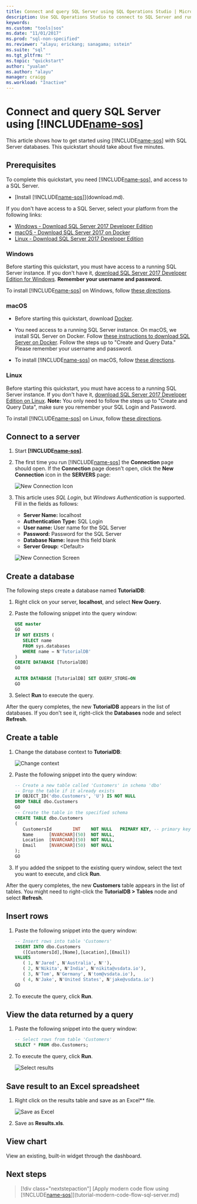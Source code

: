 ```yaml
---
title: Connect and query SQL Server using SQL Operations Studio | Microsoft Docs
description: Use SQL Operations Studio to connect to SQL Server and run a query
keywords:
ms.custom: "tools|sos"
ms.date: "11/01/2017"
ms.prod: "sql-non-specified"
ms.reviewer: "alayu; erickang; sanagama; sstein"
ms.suite: "sql"
ms.tgt_pltfrm: ""
ms.topic: "quickstart"
author: "yualan"
ms.author: "alayu"
manager: craigg
ms.workload: "Inactive"
---
```


# Connect and query SQL Server using [!INCLUDE[name-sos](../includes/name-sos-short.md)]
This article shows how to get started using [!INCLUDE[name-sos](../includes/name-sos-short.md)] with SQL Server databases.  This quickstart should take about five minutes.

## Prerequisites

To complete this quickstart, you need [!INCLUDE[name-sos](../includes/name-sos-short.md)], and access to a SQL Server.

- [Install [!INCLUDE[name-sos](../includes/name-sos-short.md)]](download.md).

If you don't have access to a SQL Server, select your platform from the following links:
- [Windows - Download SQL Server 2017 Developer Edition](https://www.microsoft.com/en-us/sql-server/sql-server-downloads)
- [macOS - Download SQL Server 2017 on Docker](https://docs.microsoft.com/en-us/sql/linux/quickstart-install-connect-docker)
- [Linux - Download SQL Server 2017 Developer Edition](https://docs.microsoft.com/en-us/sql/linux/sql-server-linux-overview#install)


### Windows
Before starting this quickstart, you must have access to a running SQL Server instance. If you don't have it, [download SQL Server 2017 Developer Edition for Windows](https://www.microsoft.com/en-us/sql-server/sql-server-downloads). **Remember your username and password.**

To install [!INCLUDE[name-sos](../includes/name-sos-short.md)] on Windows, follow [these directions](download.md#get-carbon-for-windows).

### macOS
- Before starting this quickstart, download [Docker](https://docs.docker.com/docker-for-mac/install/#download-docker-for-mac).

- You need access to a running SQL Server instance. On macOS, we install SQL Server on Docker. Follow [these instructions to download SQL Server on Docker](https://docs.microsoft.com/en-us/sql/linux/quickstart-install-connect-docker). Follow the steps up to "Create and Query Data." Please remember your username and password.

- To install [!INCLUDE[name-sos](../includes/name-sos-short.md)] on macOS, follow [these directions](download.md#get-carbon-for-macos).

### Linux
Before starting this quickstart, you must have access to a running SQL Server instance. If you don't have it, [download SQL Server 2017 Developer Edition on Linux](https://docs.microsoft.com/en-us/sql/linux/sql-server-linux-overview#install). 
**Note:** You only need to follow the steps up to "Create and Query Data", make sure you remember your SQL Login and Password.

To install [!INCLUDE[name-sos](../includes/name-sos-short.md)] on Linux, follow [these directions](download.md#get-carbon-for-linux).

## Connect to a server

   
1. Start **[!INCLUDE[name-sos](../includes/name-sos-short.md)]**.
1. The first time you run [!INCLUDE[name-sos](../includes/name-sos-short.md)] the **Connection** page should open. If the **Connection** page doesn't open, click the **New Connection** icon in the **SERVERS** page:
   
   ![New Connection Icon](media/get-started-sql-server/new-connection-icon.png)

1. This article uses *SQL Login*, but *Windows Authentication* is supported. Fill in the fields as follows:
 
    - **Server Name:** localhost
    - **Authentication Type:** SQL Login  
    - **User name:** User name for the SQL Server  
    - **Password:** Password for the SQL Server  
    - **Database Name:** leave this field blank 
    - **Server Group:** \<Default\>  

   ![New Connection Screen](media/get-started-sql-server/new-connection-screen.png)



## Create a database

The following steps create a database named **TutorialDB**:

1. Right click on your server, **localhost**, and select **New Query.**
1. Paste the following snippet into the query window: 

   ```sql
   USE master
   GO
   IF NOT EXISTS (
      SELECT name
      FROM sys.databases
      WHERE name = N'TutorialDB'
   )
   CREATE DATABASE [TutorialDB]
   GO

   ALTER DATABASE [TutorialDB] SET QUERY_STORE=ON
   GO
   ```
1. Select **Run** to execute the query.

After the query completes, the new **TutorialDB** appears in the list of databases. If you don't see it, right-click the **Databases** node and select **Refresh**.


## Create a table

1. Change the database context to **TutorialDB**:

   ![Change context](media/get-started-sql-server/change-context.png)

1. Paste the following snippet into the query window:
   ```sql
   -- Create a new table called 'Customers' in schema 'dbo'
   -- Drop the table if it already exists
   IF OBJECT_ID('dbo.Customers', 'U') IS NOT NULL
   DROP TABLE dbo.Customers
   GO
   -- Create the table in the specified schema
   CREATE TABLE dbo.Customers
   (
      CustomersId        INT    NOT NULL   PRIMARY KEY, -- primary key column
      Name      [NVARCHAR](50)  NOT NULL,
      Location  [NVARCHAR](50)  NOT NULL,
      Email     [NVARCHAR](50)  NOT NULL
   );
   GO
   ```
1. If you added the snippet to the existing query window, select the text you want to execute, and click **Run**.

After the query completes, the new **Customers** table appears in the list of tables. You might need to right-click the **TutorialDB > Tables** node and select **Refresh**.

## Insert rows

1. Paste the following snippet into the query window:
   ```sql
   -- Insert rows into table 'Customers'
   INSERT INTO dbo.Customers
      ([CustomersId],[Name],[Location],[Email])
   VALUES
      ( 1, N'Jared', N'Australia', N''),
      ( 2, N'Nikita', N'India', N'nikita@vsdata.io'),
      ( 3, N'Tom', N'Germany', N'tom@vsdata.io'),
      ( 4, N'Jake', N'United States', N'jake@vsdata.io')   
   GO   
   ```
1. To execute the query, click **Run**.


## View the data returned by a query
1. Paste the following snippet into the query window:
   ```sql
   -- Select rows from table 'Customers'
   SELECT * FROM dbo.Customers;
   ```
1. To execute the query, click **Run**.

   ![Select results](media/get-started-sql-server/select-results.png)

## Save result to an Excel spreadsheet
1. Right click on the results table and save as an Excel** file. 

   ![Save as Excel](media/get-started-sql-server/save-as-excel.png)

2. Save as **Results.xls**.

## View chart
View an existing, built-in widget through the dashboard.

## Next steps
> [!div class="nextstepaction"]
> [Apply modern code flow using [!INCLUDE[name-sos](../includes/name-sos-short.md)]](tutorial-modern-code-flow-sql-server.md)


